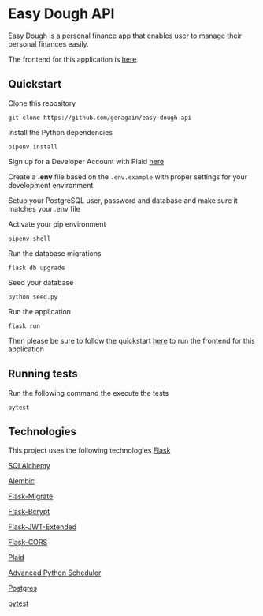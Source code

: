 # Easy Dough API

Easy Dough is a personal finance app that enables user to manage their personal finances easily.

The frontend for this application is [here](https://github.com/genagain/easy-dough-client)

## Quickstart

Clone this repository
```
git clone https://github.com/genagain/easy-dough-api
```

Install the Python dependencies
```
pipenv install
```

Sign up for a Developer Account with Plaid [here](https://dashboard.plaid.com/signup)

Create a **.env** file based on the `.env.example` with proper settings for your development environment

Setup your PostgreSQL user, password and database and make sure it matches your .env file

Activate your pip environment
```
pipenv shell
```

Run the database migrations
```
flask db upgrade
```

Seed your database
```
python seed.py
```

Run the application
```
flask run
```

Then please be sure to follow the quickstart [here](https://github.com/genagain/easy-dough-client) to run the frontend for this application

## Running tests

Run the following command the execute the tests
```
pytest
```

## Technologies

This project uses the following technologies
[Flask](https://flask.palletsprojects.com/en/1.1.x/)

[SQLAlchemy](https://www.sqlalchemy.org/)

[Alembic](https://alembic.sqlalchemy.org/en/latest/)

[Flask-Migrate](https://flask-migrate.readthedocs.io/en/latest/)

[Flask-Bcrypt](https://flask-bcrypt.readthedocs.io/en/latest/)

[Flask-JWT-Extended](https://flask-jwt-extended.readthedocs.io/en/stable/)

[Flask-CORS](https://flask-cors.readthedocs.io/en/latest/)

[Plaid](https://plaid.com/)

[Advanced Python Scheduler](https://apscheduler.readthedocs.io/en/stable/)

[Postgres](https://www.postgresql.org/)

[pytest](https://docs.pytest.org/en/stable/)
